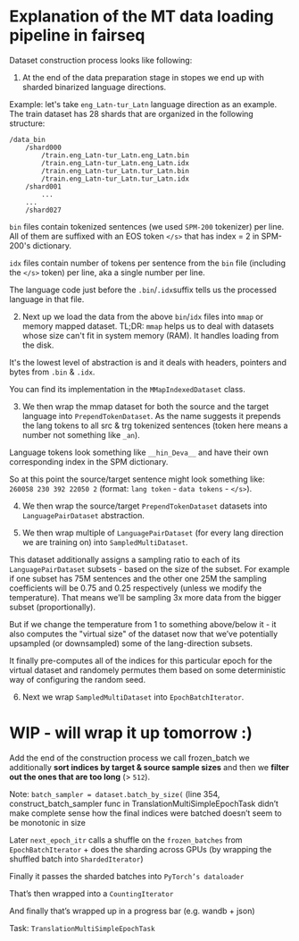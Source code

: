 # Explanation of the MT data loading pipeline in fairseq

Dataset construction process looks like following:

1. At the end of the data preparation stage in stopes we end up with sharded binarized language directions.

Example: let's take `eng_Latn-tur_Latn` language direction as an example.
The train dataset has 28 shards that are organized in the following structure:
```
/data_bin
    /shard000
        /train.eng_Latn-tur_Latn.eng_Latn.bin
        /train.eng_Latn-tur_Latn.eng_Latn.idx
        /train.eng_Latn-tur_Latn.tur_Latn.bin
        /train.eng_Latn-tur_Latn.tur_Latn.idx
    /shard001
        ...
    ...
    /shard027
```

`bin` files contain tokenized sentences (we used `SPM-200` tokenizer) per line.
All of them are suffixed with an EOS token `</s>` that has index = 2 in SPM-200's dictionary.

`idx` files contain number of tokens per sentence from the `bin` file (including the `</s>` token) per line, aka a single number per line.

The language code just before the `.bin`/`.idx`suffix tells us the processed language in that file.

2. Next up we load the data from the above `bin`/`idx` files into `mmap` or memory mapped dataset.
TL;DR: `mmap` helps us to deal with datasets whose size can't fit in system memory (RAM). It handles loading from the disk.

It's the lowest level of abstraction is and it deals with headers, pointers and bytes from `.bin` & `.idx`.

You can find its implementation in the `MMapIndexedDataset` class.

3. We then wrap the mmap dataset for both the source and the target language into `PrependTokenDataset`.
As the name suggests it prepends the lang tokens to all src & trg tokenized sentences (token here means a number not something like `_an`).

Language tokens look something like `__hin_Deva__` and have their own corresponding index in the SPM dictionary.

So at this point the source/target sentence might look something like: `260058 230 392 22050 2` (format: `lang token` - `data tokens` - `</s>`).

4. We then wrap the source/target `PrependTokenDataset` datasets into `LanguagePairDataset` abstraction.

5. We then wrap multiple of `LanguagePairDataset` (for every lang direction we are training on) into `SampledMultiDataset`.

This dataset additionally assigns a sampling ratio to each of its `LanguagePairDataset` subsets - based on the size of the subset.
For example if one subset has 75M sentences and the other one 25M the sampling coefficients  will be 0.75 and 0.25 respectively (unless we modify the temperature). That means  we'll be sampling 3x more data from the bigger subset (proportionally).

But if we change the temperature from 1 to something above/below it - it also computes the "virtual size" of the dataset now that we’ve potentially upsampled (or downsampled) some of the lang-direction subsets.

It finally pre-computes all of the indices for this particular epoch for the virtual dataset and randomely permutes them based on some deterministic way of configuring the random seed.

6. Next we wrap `SampledMultiDataset` into `EpochBatchIterator`.

# WIP - will wrap it up tomorrow :)

Add the end of the construction process we call frozen_batch we additionally **sort indices by target & source sample sizes** and then we **filter out the ones that are too long** (> `512`).

Note: `batch_sampler = dataset.batch_by_size(` (line 354, construct_batch_sampler func in TranslationMultiSimpleEpochTask didn’t make complete sense how the final indices were batched doesn’t seem to be monotonic in size

Later `next_epoch_itr` calls a shuffle on the `frozen_batches` from `EpochBatchIterator` + does the sharding across GPUs (by wrapping the shuffled batch into `ShardedIterator`) 

Finally it passes the sharded batches into `PyTorch’s dataloader`

That’s then wrapped into a `CountingIterator`

And finally that’s wrapped up in a progress bar (e.g. wandb + json)

Task: `TranslationMultiSimpleEpochTask`